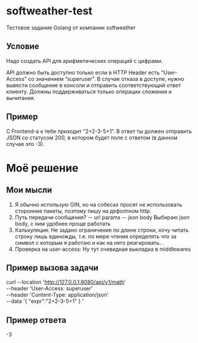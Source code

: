 # softweather-test
Тестовое задание Golang от компании softweather

## Условие
Надо создать API для арифметических операций с цифрами.

API должно быть доступно только если в HTTP Header есть “User-Access”
со значением “superuser”. В случае отказа в доступе, нужно вывести
сообщение в консоли и отправить соответствующий ответ клиенту.
Должны поддерживаться только операции сложения и вычитания.

## Пример
С Frontend-а к тебе приходит “2+2-3-5+1”. В ответ ты должен
отправить JSON со статусом 200, в котором будет поле с ответом (в данном
случае это -3).

# Моё решение
## Мои мысли
1. Я обычно использую GIN, но на собесах просят не использовать сторонние пакеты, поэтому пишу на дефолтном http. 
2. Путь передачи сообщения? 
 -- url params
 -- json body
Выбираю json body, с ним удобнее проще работать
3. Калькуляция:
Не задано ограничение по длине строки, хочу читать строку лишь единожды, т.е. по мере чтения определять что за символ с которым я работаю и как на него реагировать...
4. Проверка на user-access:
Ну тут очевидная выкладка в middlewares

## Пример вызова задачи
curl --location 'http://127.0.0.1:8080/api/v1/math' \
--header 'User-Access: superuser' \
--header 'Content-Type: application/json' \
--data '{
    "expr":"2+2-3-5+1"
}   '

## Пример ответа
-3